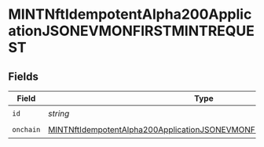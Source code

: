 # MINTNftIdempotentAlpha200ApplicationJSONEVMONFIRSTMINTREQUEST


## Fields

| Field                                                                                                                                                                   | Type                                                                                                                                                                    | Required                                                                                                                                                                | Description                                                                                                                                                             |
| ----------------------------------------------------------------------------------------------------------------------------------------------------------------------- | ----------------------------------------------------------------------------------------------------------------------------------------------------------------------- | ----------------------------------------------------------------------------------------------------------------------------------------------------------------------- | ----------------------------------------------------------------------------------------------------------------------------------------------------------------------- |
| `id`                                                                                                                                                                    | *string*                                                                                                                                                                | :heavy_check_mark:                                                                                                                                                      | N/A                                                                                                                                                                     |
| `onchain`                                                                                                                                                               | [MINTNftIdempotentAlpha200ApplicationJSONEVMONFIRSTMINTREQUESTOnchain](../../models/operations/mintnftidempotentalpha200applicationjsonevmonfirstmintrequestonchain.md) | :heavy_check_mark:                                                                                                                                                      | N/A                                                                                                                                                                     |